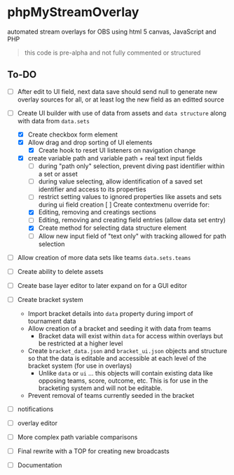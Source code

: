 # phpMyStreamOverlay
automated stream overlays for OBS using html 5 canvas, JavaScript and PHP

> this code is pre-alpha and not fully commented or structured

## To-DO
- [ ] After edit to UI field, next data save should send null to generate new overlay sources for all, or at least log the new field as an editted source
- [ ] Create UI builder with use of data from assets and `data structure` along with data from `data.sets`
	- [x] Create checkbox form element
	- [x] Allow drag and drop sorting of UI elements
		- [x] Create hook to reset UI listeners on navigation change
	- [x] create variable path and variable path + real text input fields
		- [ ] during "path only" selection, prevent diving past identifier within a set or asset
		- [ ] during value selecting, allow identification of a saved set identifier and access to its properties
		- [ ] restrict setting values to ignored properties like assets and sets during ui field creation
	[ ] Create contextmenu override for:
		- [x] Editing, removing and creatings sections
		- [ ] Editing, removing and creating field entries (allow data set entry)
		- [x] Create method for selecting data structure element
		- [ ] Allow new input field of "text only" with tracking allowed for path selection
- [ ] Allow creation of more data sets like teams `data.sets.teams`
- [ ] Create ability to delete assets
- [ ] Create base layer editor to later expand on for a GUI editor
- [ ] Create bracket system
	- Import bracket details into `data` property during import of tournament data
	- Allow creation of a bracket and seeding it with data from teams
		- Bracket data will exist within `data` for access within overlays but be restricted at a higher level
	- Create `bracket_data.json` and `bracket_ui.json` objects and structure so that the data is editable and accessible at each level of the bracket system (for use in overlays)
		- Unlike `data` or `ui` ... this objects will contain existing data like opposing teams, score, outcome, etc. This is for use in the bracketing system and will not be editable.
	- Prevent removal of teams currently seeded in the bracket
- [ ] notifications
- [ ] overlay editor
- [ ] More complex path variable comparisons



- [ ] Final rewrite with a TOP for creating new broadcasts
- [ ] Documentation